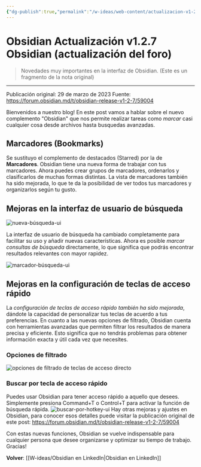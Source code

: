 ```yaml
---
{"dg-publish":true,"permalink":"/w-ideas/web-content/actualizacion-v1-2-7-obsidian/","dgPassFrontmatter":true,"noteIcon":""}
---
```



# Obsidian Actualización v1.2.7 Obsidian (actualización del foro)

> Novedades muy importantes en la interfaz de Obsidian.
> (Este es un fragmento de la nota original)

---
Publicación original: 29 de marzo de 2023
Fuente: https://forum.obsidian.md/t/obsidian-release-v1-2-7/59004

Bienvenidos a nuestro blog! 
En este post vamos a hablar sobre el nuevo complemento "Obsidian" que nos permite realizar tareas como _marcar_ casi cualquier cosa desde archivos hasta busquedas avanzadas.

## Marcadores (Bookmarks)

Se sustituyo el complemento de destacados (Starred) por la de **Marcadores**. 
Obsidian tiene una nueva forma de trabajar con tus marcadores. Ahora puedes crear grupos de marcadores, ordenarlos y clasificarlos de muchas formas distintas. 
La vista de marcadores también ha sido mejorada, lo que te da la posibilidad de ver todos tus marcadores y organizarlos según tu gusto.

## Mejoras en la interfaz de usuario de búsqueda

![nueva-búsqueda-ui](https://user-images.githubusercontent.com/693981/228591430-6583bd93-f289-4ebb-ad5e-471db25f808e.png)

La interfaz de usuario de búsqueda ha cambiado completamente para facilitar su uso y añadir nuevas características. 
Ahora es posible _marcar consultas de búsqueda_ directamente, lo que significa que podrás encontrar resultados relevantes con mayor rapidez. 

![marcador-búsqueda-ui](https://user-images.githubusercontent.com/693981/228591803-06d2bb79-8192-427b-8c6e-daaef08c84ec.png)

## Mejoras en la configuración de teclas de acceso rápido

La _configuración de teclas de acceso rápido también ha sido mejorada_, dándote la capacidad de personalizar tus teclas de acuerdo a tus preferencias.
En cuanto a las nuevas opciones de filtrado, Obsidian cuenta con herramientas avanzadas que permiten filtrar los resultados de manera precisa y eficiente. Esto significa que no tendrás problemas para obtener información exacta y útil cada vez que necesites.

### Opciones de filtrado

![opciones de filtrado de teclas de acceso directo](https://user-images.githubusercontent.com/693981/228592343-74ad4f95-3efe-409e-8f3e-435b3741e334.png)

### Buscar por tecla de acceso rápido
Puedes usar Obsidian para tener acceso rápido a aquello que desees. Simplemente presiona Command+T o Control+T para activar la función de búsqueda rápida.
![buscar-por-hotkey-ui](https://user-images.githubusercontent.com/693981/228592415-db073fdd-5140-4c99-bd2d-1e7b6d419a42.png)
Hay otras mejoras y ajustes en Obsidian, para conocer esos detalles puede visitar la publicación original de este post:  https://forum.obsidian.md/t/obsidian-release-v1-2-7/59004

Con estas nuevas funciones, Obsidian se vuelve indispensable para cualquier persona que desee organizarse y optimizar su tiempo de trabajo. 
Gracias!


**Volver**: [[W-ideas/Obsidian en LinkedIn\|Obsidian en LinkedIn]]
